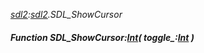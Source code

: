 _[sdl2](../../modules/sdl2/sdl2-module.md):[sdl2](../../modules/sdl2/sdl2-module.md).SDL\_ShowCursor_
##### Function SDL\_ShowCursor:[Int](../../modules/wonkey/wonkey-types-int.md)( toggle_:[Int](../../modules/wonkey/wonkey-types-int.md) )
